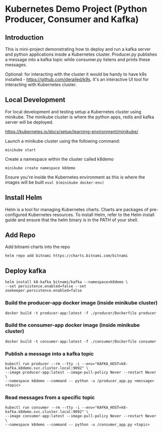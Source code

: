 # Kubernetes Demo Project (Python Producer, Consumer and Kafka)

## Introduction
This is mini-project demonstrating how to deploy and run a kafka server and python applications inside a Kubernetes cluster. 
Producer.py publishes a message into a kafka topic while consumer.py listens and prints these messages. 

Optional: for interacting with the cluster it would be handy to have k9s installed - https://github.com/derailed/k9s. It's an interactive UI tool for interacting with Kubernetes cluster. 

## Local Development

For local development and testing setup a Kubernetes cluster using minikube. 
The minikube cluster is where the python apps, redis and kafka server will be deployed.

https://kubernetes.io/docs/setup/learning-environment/minikube/ 

Launch a minikube cluster using the following command:

``` minikube start ```

Create a namespace within the cluster called k8demo

``` minikube create namespace k8demo ```

Ensure you're inside the Kubernetes environment as this is where the images will be built
``` eval $(minikube docker-env) ```

## Install Helm
Helm is a tool for managing Kubernetes charts. Charts are packages of pre-configured Kubernetes resources.
To install Helm, refer to the Helm install guide and ensure that the helm binary is in the PATH of your shell.

## Add Repo
Add bitnami charts into the repo

``` 
helm repo add bitnami https://charts.bitnami.com/bitnami 
```

## Deploy kafka

```
helm install k8-kafka bitnami/kafka --namespace=k8demo \
--set persistence.enabled=false --set zookeeper.persistence.enabled=false
```

### Build the producer-app docker image (inside minikube cluster)
 
```
docker build -t producer-app:latest -f ./producer/Dockerfile producer
```

### Build the consumer-app docker image (inside minikube cluster)

```
docker build -t consumer-app:latest -f ./consumer/Dockerfile consumer
```

### Publish a message into a kafka topic
``` 
kubectl run producer --rm --tty -i --env="KAFKA_HOST=k8-kafka.k8demo.svc.cluster.local:9092" \
--image producer-app:latest --image-pull-policy Never --restart Never \ 
--namespace k8demo --command -- python -u /producer_app.py <message> <topic>
 ```
### Read messages from a specific topic
```
kubectl run consumer --rm --tty -i --env="KAFKA_HOST=k8-kafka.k8demo.svc.cluster.local:9092" \ 
--image consumer-app:latest --image-pull-policy Never --restart Never \ 
--namespace k8demo --command -- python -u /consumer_app.py <topic>
```






